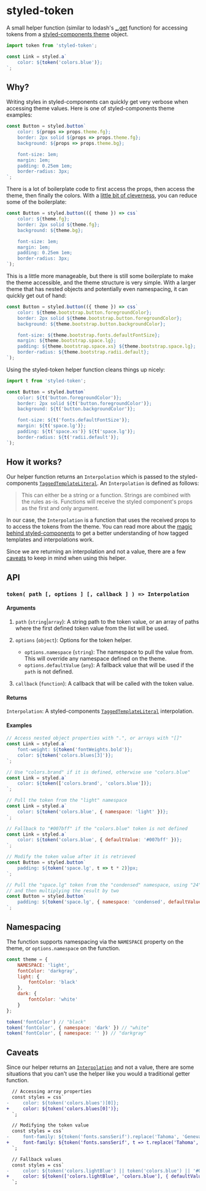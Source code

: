 # styled-token

A small helper function (similar to lodash's [_.get](https://lodash.com/docs/#get) function)
for accessing tokens from a [styled-components theme](https://styled-components.com/docs/advanced#theming) object.

```js static
import token from 'styled-token';

const Link = styled.a`
    color: ${token('colors.blue')};
`;
```

## Why?

Writing styles in styled-components can quickly get very verbose when accessing theme values.
Here is one of styled-components theme examples:

```js static
const Button = styled.button`
    color: ${props => props.theme.fg};
    border: 2px solid ${props => props.theme.fg};
    background: ${props => props.theme.bg};

    font-size: 1em;
    margin: 1em;
    padding: 0.25em 1em;
    border-radius: 3px;
`;
```

There is a lot of boilerplate code to first access the props, then access the theme, then finally the colors.
With a [little bit of cleverness](#how-it-works), you can reduce some of the boilerplate:

```js static
const Button = styled.button(({ theme }) => css`
    color: ${theme.fg};
    border: 2px solid ${theme.fg};
    background: ${theme.bg};

    font-size: 1em;
    margin: 1em;
    padding: 0.25em 1em;
    border-radius: 3px;
`);
```

This is a little more manageable, but there is still some boilerplate to make the theme accessible,
and the theme structure is very simple.
With a larger theme that has nested objects and potentially even namespacing, it can quickly get out of hand:

```js static
const Button = styled.button(({ theme }) => css`
    color: ${theme.bootstrap.button.foregroundColor};
    border: 2px solid ${theme.bootstrap.button.foregroundColor};
    background: ${theme.bootstrap.button.backgroundColor};

    font-size: ${theme.bootstrap.fonts.defaultFontSize};
    margin: ${theme.bootstrap.space.lg};
    padding: ${theme.bootstrap.space.xs} ${theme.bootstrap.space.lg};
    border-radius: ${theme.bootstrap.radii.default};
`);
```

Using the styled-token helper function cleans things up nicely:


```js static
import t from 'styled-token';

const Button = styled.button`
    color: ${t('button.foregroundColor')};
    border: 2px solid ${t('button.foregroundColor')};
    background: ${t('button.backgroundColor')};

    font-size: ${t('fonts.defaultFontSize')};
    margin: ${t('space.lg')};
    padding: ${t('space.xs')} ${t('space.lg')};
    border-radius: ${t('radii.default')};
`);
```

## How it works?

Our helper function returns an `Interpolation` which is passed to the styled-components
[`TaggedTemplateLiteral`](https://styled-components.com/docs/api#taggedtemplateliteral).
An `Interpolation` is defined as follows:

> This can either be a string or a function. Strings are combined with the rules as-is.
> Functions will receive the styled component's props as the first and only argument.

In our case, the `Interpolation` is a function that uses the received props to to access the tokens from the theme.
You can read more about the [magic behind styled-components](https://mxstbr.blog/2016/11/styled-components-magic-explained/) to get a better understanding of how tagged templates and interpolations work.

Since we are returning an interpolation and not a value, there are a few [caveats](#caveats) to keep in mind when using this helper.

## API

### `token( path [, options ] [, callback ] ) => Interpolation`

#### Arguments

1. `path` (`string`|`array`): A string path to the token value, or an array of paths where the first defined token value from the list will be used.
2. `options` (`object`): Options for the token helper.
    * `options.namespace` (`string`): The namespace to pull the value from. This will override any namespace defined on the theme.
    * `options.defaultValue` (`any`): A fallback value that will be used if the `path` is not defined.

3. `callback` (`function`): A callback that will be called with the token value.

#### Returns

`Interpolation`: A styled-components [`TaggedTemplateLiteral`](https://styled-components.com/docs/api#taggedtemplateliteral) interpolation.

#### Examples

```js static
// Access nested object properties with ".", or arrays with "[]"
const Link = styled.a`
    font-weight: ${token('fontWeights.bold')};
    color: ${token('colors.blues[3]')};
`;
```

```js static
// Use "colors.brand" if it is defined, otherwise use "colors.blue"
const Link = styled.a`
    color: ${token(['colors.brand', 'colors.blue'])};
`;
```

```js static
// Pull the token from the "light" namespace
const Link = styled.a`
    color: ${token('colors.blue', { namespace: 'light' })};
`;
```

```js static
// Fallback to "#007bff" if the "colors.blue" token is not defined
const Link = styled.a`
    color: ${token('colors.blue', { defaultValue: '#007bff' })};
`;
```

```js static
// Modify the token value after it is retrieved
const Button = styled.button`
    padding: ${token('space.lg', t => t * 2)}px;
`;
```

```js static
// Pull the "space.lg" token from the "condensed" namespace, using "24" if it is not defined,
// and then multiplying the result by two
const Button = styled.button`
    padding: ${token('space.lg', { namespace: 'condensed', defaultValue: 24 }, t => t * 2)}px;
`;
```

## Namespacing

The function supports namespacing via the `NAMESPACE` property on the theme, or `options.namespace` on the function.

```js static
const theme = {
    NAMESPACE: 'light',
    fontColor: 'darkgray',
    light: {
        fontColor: 'black'
    },
    dark: {
        fontColor: 'white'
    }
};
```

```js static
token('fontColor') // "black"
token('fontColor', { namespace: 'dark' }) // "white"
token('fontColor', { namespace: '' }) // "darkgray"
```

## Caveats

Since our helper returns an [`Interpolation`](#returns) and not a value, there are some situations that you can't use the helper like you would a traditional getter function.

```diff
  // Accessing array properties
  const styles = css`
-     color: ${token('colors.blues')[0]};
+     color: ${token('colors.blues[0]')};
  `;
```

```diff
  // Modifying the token value
  const styles = css`
-     font-family: ${token('fonts.sansSerif').replace('Tahoma', 'Geneva')};
+     font-family: ${token('fonts.sansSerif', t => t.replace('Tahoma', 'Geneva'))};
  `;
```

```diff
  // Fallback values
  const styles = css`
-     color: ${token('colors.lightBlue') || token('colors.blue') || '#007bff'};
+     color: ${token(['colors.lightBlue', 'colors.blue'], { defaultValue: '#007bff' })};
  `;
```

